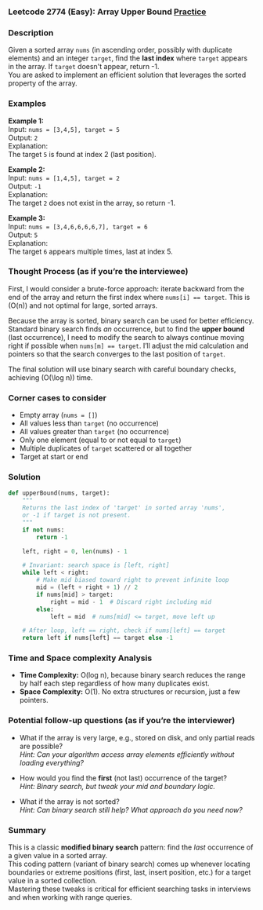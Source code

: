 ### Leetcode 2774 (Easy): Array Upper Bound [Practice](https://leetcode.com/problems/array-upper-bound)

### Description  
Given a sorted array `nums` (in ascending order, possibly with duplicate elements) and an integer `target`, find the **last index** where `target` appears in the array. If `target` doesn't appear, return -1.  
You are asked to implement an efficient solution that leverages the sorted property of the array.

### Examples  

**Example 1:**  
Input: `nums = [3,4,5], target = 5`  
Output: `2`  
Explanation:  
The target `5` is found at index 2 (last position).

**Example 2:**  
Input: `nums = [1,4,5], target = 2`  
Output: `-1`  
Explanation:  
The target `2` does not exist in the array, so return -1.

**Example 3:**  
Input: `nums = [3,4,6,6,6,6,7], target = 6`  
Output: `5`  
Explanation:  
The target `6` appears multiple times, last at index 5.

### Thought Process (as if you’re the interviewee)  
First, I would consider a brute-force approach: iterate backward from the end of the array and return the first index where `nums[i] == target`. This is \(O(n)\) and not optimal for large, sorted arrays.

Because the array is sorted, binary search can be used for better efficiency. Standard binary search finds *an* occurrence, but to find the **upper bound** (last occurrence), I need to modify the search to always continue moving right if possible when `nums[m] == target`. I’ll adjust the mid calculation and pointers so that the search converges to the last position of `target`.

The final solution will use binary search with careful boundary checks, achieving \(O(\log n)\) time.

### Corner cases to consider  
- Empty array (`nums = []`)
- All values less than `target` (no occurrence)
- All values greater than `target` (no occurrence)
- Only one element (equal to or not equal to `target`)
- Multiple duplicates of `target` scattered or all together
- Target at start or end

### Solution

```python
def upperBound(nums, target):
    """
    Returns the last index of 'target' in sorted array 'nums',
    or -1 if target is not present.
    """
    if not nums:
        return -1

    left, right = 0, len(nums) - 1

    # Invariant: search space is [left, right]
    while left < right:
        # Make mid biased toward right to prevent infinite loop
        mid = (left + right + 1) // 2
        if nums[mid] > target:
            right = mid - 1  # Discard right including mid
        else:
            left = mid  # nums[mid] <= target, move left up

    # After loop, left == right, check if nums[left] == target
    return left if nums[left] == target else -1
```

### Time and Space complexity Analysis  

- **Time Complexity:** O(log n), because binary search reduces the range by half each step regardless of how many duplicates exist.
- **Space Complexity:** O(1). No extra structures or recursion, just a few pointers.

### Potential follow-up questions (as if you’re the interviewer)  

- What if the array is very large, e.g., stored on disk, and only partial reads are possible?  
  *Hint: Can your algorithm access array elements efficiently without loading everything?*

- How would you find the **first** (not last) occurrence of the target?  
  *Hint: Binary search, but tweak your mid and boundary logic.*

- What if the array is not sorted?  
  *Hint: Can binary search still help? What approach do you need now?*

### Summary
This is a classic **modified binary search** pattern: find the *last* occurrence of a given value in a sorted array.  
This coding pattern (variant of binary search) comes up whenever locating boundaries or extreme positions (first, last, insert position, etc.) for a target value in a sorted collection.  
Mastering these tweaks is critical for efficient searching tasks in interviews and when working with range queries.